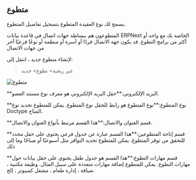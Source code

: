 ## متطوع

يسمح لك نوع العقيدة المتطوع بتسجيل تفاصيل المتطوع.

المتطوعون هم ببساطة جهات اتصال في قاعدة بيانات ERPNext الخاصة بك مع واحد أو أكثر من برامج التطوع. قد يكون جهة الاتصال فردًا أو أسرة أو منظمة أو نوعًا فرعيًا آخر من جهات الاتصال

لإنشاء متطوع جديد ، انتقل إلى:

> غير ربحية> تطوع> جديد

![متطوع](https://docs.erpnext.com/files/volunteer.png)

**البريد الإلكتروني:**حقل البريد الإلكتروني هو معرف نوع مستند العضو.

**نوع المتطوع:**نوع المتطوع هو رابط للحقل نوع المتطوع. يمكن للمتطوع تحديد نوع Doctype المتاح.

**قسم العنوان والاتصال:**هذا القسم مرتبط بأنواع العنوان والاتصال.

**قسم إتاحة المتطوعين:**هذا القسم عبارة عن جدول فرعي يحتوي على حقل محدد للتحقق من توفر المتطوع. يمكن للمتطوع تحديد التوافر مثل أسبوعيًا أو صباحًا وما إلى ذلك

**قسم مهارات التطوع:**هذا القسم هو جدول طفل يحتوي على حقل بيانات حول مهارات التطوع. يمكن للمتطوع إضافة مهارات متعددة على سبيل المثال. وظيفة مكتبية ، ضيافة ، إدارة طعام ، مشغل كمبيوتر ، إلخ.